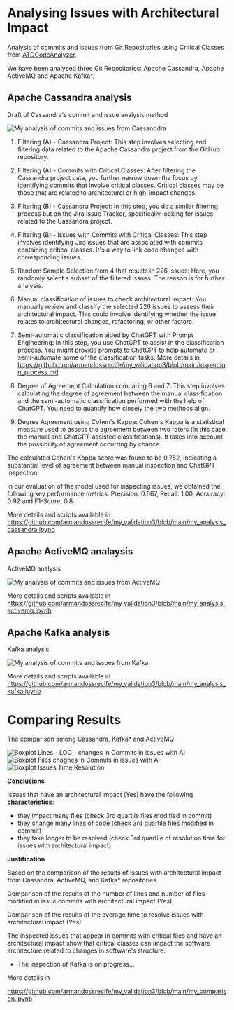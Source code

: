 # Analysing Issues with Architectural Impact

Analysis of commits and issues from Git Repositories using Critical Classes from [ATDCodeAnalyzer](https://github.com/mining-software-repositories/cassandra/blob/main/data/AnalysisCassandraRepositoryFlow.png).

We have been analysed three Git Repositories: Apache Cassandra, Apache ActiveMQ and Apache Kafka*. 

## Apache Cassandra analysis

Draft of Cassandra's commit and issue analysis method

![My analysis of commits and issues from Cassanddra](https://raw.githubusercontent.com/armandossrecife/my_validation3/main/imagens/my_method_analysis_commits_issues.jpg)

1. Filtering (A) - Cassandra Project:
This step involves selecting and filtering data related to the Apache Cassandra project from the GitHub repository. 

2. Filtering (A) - Commits with Critical Classes:
After filtering the Cassandra project data, you further narrow down the focus by identifying commits that involve critical classes. Critical classes may be those that are related to architectural or high-impact changes.

3. Filtering (B) - Cassandra Project:
In this step, you do a similar filtering process but on the Jira Issue Tracker, specifically looking for issues related to the Cassandra project.

4. Filtering (B) - Issues with Commits with Critical Classes:
This step involves identifying Jira issues that are associated with commits containing critical classes. It's a way to link code changes with corresponding issues.

5. Random Sample Selection from 4 that results in 226 issues:
Here, you randomly select a subset of the filtered issues. The reason  is for further analysis.

6. Manual classification of issues to check architectural impact:
You manually review and classify the selected 226 issues to assess their architectural impact. This could involve identifying whether the issue relates to architectural changes, refactoring, or other factors.

7. Semi-automatic classification aided by ChatGPT with Prompt Engineering:
In this step, you use ChatGPT to assist in the classification process. You might provide prompts to ChatGPT to help automate or semi-automate some of the classification tasks. More details in https://github.com/armandossrecife/my_validation3/blob/main/inspection_process.md

8. Degree of Agreement Calculation comparing 6 and 7:
This step involves calculating the degree of agreement between the manual classification and the semi-automatic classification performed with the help of ChatGPT. You need to quantify how closely the two methods align.

9. Degree Agreement using Cohen's Kappa:
Cohen's Kappa is a statistical measure used to assess the agreement between two raters (in this case, the manual and ChatGPT-assisted classifications). It takes into account the possibility of agreement occurring by chance.

The calculated Cohen's Kappa score was found to be 0.752, indicating a substantial level of agreement between manual inspection and ChatGPT inspection.

In our evaluation of the model used for inspecting issues, we obtained the following key performance metrics: Precision: 0.667, Recall: 1.00, Accuracy: 0.92 and F1-Score: 0.8. 

More details and scripts available in https://github.com/armandossrecife/my_validation3/blob/main/my_analysis_cassandra.ipynb

## Apache ActiveMQ analaysis

ActiveMQ analysis

![My analysis of commits and issues from ActiveMQ](https://github.com/armandossrecife/my_validation3/blob/main/imagens/my_method_analysis_commits_issues_activemq.jpg)

More details and scripts available in https://github.com/armandossrecife/my_validation3/blob/main/my_analysis_activemq.ipynb

## Apache Kafka analysis

Kafka analysis

![My analysis of commits and issues from Kafka](https://github.com/armandossrecife/my_validation3/blob/main/imagens/my_method_analysis_commits_issues_kafka.jpg)

More details and scripts available in https://github.com/armandossrecife/my_validation3/blob/main/my_analysis_kafka.ipynb

# Comparing Results

The comparison among Cassandra, Kafka* and ActiveMQ

![Boxplot Lines - LOC - changes in Commits in issues with AI](https://github.com/armandossrecife/my_validation3/blob/main/imagens/boxplot_lines_chagnes_in_commits_issues_with_ai.png)
![Boxplot Files chagnes in Commits in issues with AI](https://github.com/armandossrecife/my_validation3/blob/main/imagens/boxplot_files_chages_in_commits_issues_with_ai.png)
![Boxplot Issues Time Resolution](https://github.com/armandossrecife/my_validation3/blob/main/imagens/boxplot_timeresolution_issues.png)

**Conclusions**

Issues that have an architectural impact (Yes) have the following **characteristics**:

- they impact many files (check 3rd quartile files modified in commit)
- they change many lines of code (check 3rd quartile files modified in commit)
- they take longer to be resolved (check 3rd quartile of resolution time for issues with architectural impact)

**Justification**

Based on the comparison of the results of issues with architectural impact from Cassandra, ActiveMQ, and Kafka* repositories.

Comparison of the results of the number of lines and number of files modified in issue commits with architectural impact (Yes).

Comparison of the results of the average time to resolve issues with architectural impact (Yes).

The inspected issues that appear in commits with critical files and have an architectural impact show that critical classes can impact the software architecture related to changes in software's structure.

* The inspection of Kafka is on progress...

More details in 

https://github.com/armandossrecife/my_validation3/blob/main/my_comparison.ipynb
